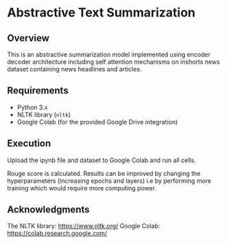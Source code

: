 # Abstractive Text Summarization 

## Overview

This is an abstractive summarization model implemented using encoder decoder architecture including self attention mechanisms on inshorts news dataset containing news headlines and articles.


## Requirements

- Python 3.x
- NLTK library (`nltk`)
- Google Colab (for the provided Google Drive integration)

## Execution
Upload the ipynb file and dataset to Google Colab and run all cells.

Rouge score is calculated. Results can be improved by changing the hyperparameters (increasing epochs and layers) i.e by performing more training which would require more computing power.

## Acknowledgments
The NLTK library: https://www.nltk.org/
Google Colab: https://colab.research.google.com/

